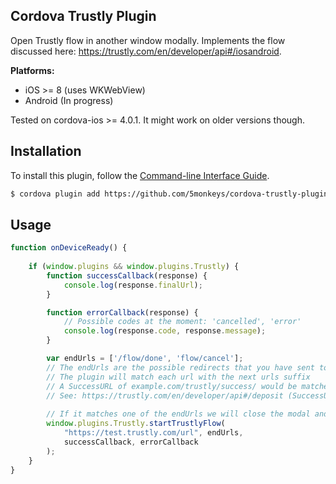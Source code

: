 ## Cordova Trustly Plugin ##
Open Trustly flow in another window modally. Implements the flow discussed here: <https://trustly.com/en/developer/api#/iosandroid>.

**Platforms:**
- iOS >= 8 (uses WKWebView)
- Android (In progress)

Tested on cordova-ios >= 4.0.1. It might work on older versions though.

## Installation ##
To install this plugin, follow the [Command-line Interface Guide](http://cordova.apache.org/docs/en/latest/guide/cli/index.html#add-plugin-features).

```sh
$ cordova plugin add https://github.com/5monkeys/cordova-trustly-plugin 
```

## Usage ##

```js
function onDeviceReady() {
    	
    if (window.plugins && window.plugins.Trustly) {
        function successCallback(response) {
            console.log(response.finalUrl);
        }

        function errorCallback(response) {
            // Possible codes at the moment: 'cancelled', 'error'    
            console.log(response.code, response.message);
        }

        var endUrls = ['/flow/done', 'flow/cancel'];
        // The endUrls are the possible redirects that you have sent to Trustly.
        // The plugin will match each url with the next urls suffix
        // A SuccessURL of example.com/trustly/success/ would be matched with ['/trustly/success/'] for example
        // See: https://trustly.com/en/developer/api#/deposit (SuccessURL and FailURL)
        
        // If it matches one of the endUrls we will close the modal and execute the successCallback
        window.plugins.Trustly.startTrustlyFlow(
            "https://test.trustly.com/url", endUrls, 
            successCallback, errorCallback
        );
    }
}
```
